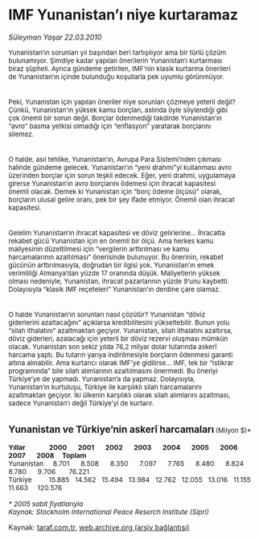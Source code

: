 # IMF Yunanistan’ı niye kurtaramaz

*Süleyman Yaşar 22.03.2010*

<div class="yazi"><p class="MsoNormal" style="MARGIN: 0cm 38.3pt 0pt 0cm"><font size="2">Yunanistan’ın sorunları yıl başından beri tartışılıyor ama bir türlü çözüm bulunamıyor. Şimdiye kadar yapılan önerilerin Yunanistan’ı kurtarması biraz şüpheli. Ayrıca gündeme getirilen, IMF’nin klasik kurtarma önerileri de Yunanistan’ın içinde bulunduğu koşullarla pek uyumlu görünmüyor.</font></p>
<p class="MsoNormal" style="MARGIN: 0cm 38.3pt 0pt 0cm; TEXT-INDENT: 18pt"><br/><br/><font size="2">Peki, Yunanistan için yapılan öneriler niye sorunları çözmeye yeterli değil? Çünkü, Yunanistan’ın yüksek kamu borçları, aslında öyle söylendiği gibi çok önemli bir sorun değil. Borçlar ödenmediği takdirde Yunanistan’ın “avro” basma yetkisi olmadığı için “enflasyon” yaratarak borçlarını silemez. </font></p>
<p class="MsoNormal" style="MARGIN: 0cm 38.3pt 0pt 0cm; TEXT-INDENT: 18pt"><br/><br/><font size="2">O halde, asıl tehlike, Yunanistan’ın, Avrupa Para Sistemi’nden çıkması halinde gündeme gelecek. Yunanistan’ın “yeni drahmi”yi kullanması avro üzerinden borçlar için sorun teşkil edecek. Eğer, yeni drahmi, uygulamaya girerse Yunanistan’ın avro borçlarını ödemesi için ihracat kapasitesi önemli olacak. Demek ki Yunanistan için “borç ödeme ölçüsü” olarak, borçların ulusal gelire oranı, pek bir şey ifade etmiyor. Önemli olan ihracat kapasitesi.</font></p>
<p class="MsoNormal" style="MARGIN: 0cm 38.3pt 0pt 0cm; TEXT-INDENT: 18pt"><br/><br/><font size="2">Gelelim Yunanistan’ın ihracat kapasitesi ve döviz gelirlerine... İhracatta rekabet gücü Yunanistan için en önemli bir ölçü. Ama herkes kamu maliyesinin düzeltilmesi için “vergilerin arttırılması ve kamu harcamalarının azaltılması” önerisinde bulunuyor. Bu önerinin, rekabet gücünün arttırılmasıyla, doğrudan bir ilgisi yok. Yunanistan’ın emek verimliliği Almanya’dan yüzde 17 oranında düşük. Maliyetlerin yüksek olması nedeniyle, Yunanistan, ihracat pazarlarının yüzde 9’unu kaybetti. Dolayısıyla “klasik IMF reçeteleri” Yunanistan’ın derdine çare olamaz.</font></p>
<p class="MsoNormal" style="MARGIN: 0cm 38.3pt 0pt 0cm; TEXT-INDENT: 18pt"><br/><br/><font size="2">O halde Yunanistan’ın sorunları nasıl çözülür? Yunanistan “döviz giderlerini azaltacağını” açıklarsa kredibilitesini yükseltebilir. Bunun yolu “silah ithalatını” azaltmaktan geçiyor. Yunanistan, silah ithalatını azaltırsa, döviz giderleri, azalacağı için yeterli bir döviz rezervi oluşması mümkün olacak. Yunanistan son sekiz yılda 76,2 milyar dolar tutarında askerî harcama yaptı. Bu tutarın yarıya indirilmesiyle borçların ödenmesi garanti altına alınabilir. Ama kurtarıcı olarak IMF’ye gidilirse... IMF, tek bir “istikrar programında” bile silah alımlarının azaltılmasını önermedi. Bu öneriyi Türkiye’ye de yapmadı. Yunanistan’a da yapmaz. Dolayısıyla, Yunanistan’ın kurtuluşu, Türkiye ile karşılıklı silah harcamalarını azaltmaktan geçiyor. İki ülkenin karşılıklı olarak silah alımlarını azaltması, sadece Yunanistan’ı değil Türkiye’yi de kurtarır.<u><?xml:namespace prefix = o ns = "urn:schemas-microsoft-com:office:office" /><o:p></o:p></u></font></p>
<p class="MsoNormal" style="MARGIN: 0cm 0cm 0pt"><b style="mso-bidi-font-weight: normal"><o:p><font size="2"></font></o:p></b> </p>
<p class="MsoNormal" style="MARGIN: 0cm 0cm 0pt"><o:p><font size="2"> </font></o:p></p>
<p class="MsoNormal" style="MARGIN: 0cm 0cm 0pt; tab-stops: right 81.0pt 117.0pt 153.0pt 189.0pt 225.0pt 261.0pt 297.0pt 333.0pt 369.0pt 414.0pt"><font size="2"><b style="mso-bidi-font-weight: normal"><span style="FONT-SIZE: 14pt">Yunanistan ve Türkiye’nin askerî harcamaları</span></b> (Milyon $)*<br/></font><span style="FONT-SIZE: 10pt"><br/><b style="mso-bidi-font-weight: normal">Yıllar<span style="mso-tab-count: 1">               </span>2000<span style="mso-tab-count: 1">       </span>2001<span style="mso-tab-count: 1">       </span>2002<span style="mso-tab-count: 1">       </span>2003<span style="mso-tab-count: 1">       </span>2004<span style="mso-tab-count: 1">       </span>2005<span style="mso-tab-count: 1">       </span>2006<span style="mso-tab-count: 1">       </span>2007<span style="mso-tab-count: 1">       </span>2008<span style="mso-tab-count: 1">     </span>Toplam</b><br/>Yunanistan<span style="mso-tab-count: 1">     </span>8.701<span style="mso-tab-count: 1">      </span>8.508<span style="mso-tab-count: 1">      </span>8.350<span style="mso-tab-count: 1">      </span>7.097<span style="mso-tab-count: 1">      </span>7.765<span style="mso-tab-count: 1">      </span>8.480<span style="mso-tab-count: 1">      </span>8.824<span style="mso-tab-count: 1">      </span>8.780<span style="mso-tab-count: 1">      </span>9.706<span style="mso-tab-count: 1">       </span>76.221<br/>Türkiye<span style="mso-tab-count: 1">         </span>15.885<span style="mso-tab-count: 1">   </span>14.562<span style="mso-tab-count: 1">   </span>15.494<span style="mso-tab-count: 1">   </span>13.984<span style="mso-tab-count: 1">   </span>12.762<span style="mso-tab-count: 1">   </span>12.055<span style="mso-tab-count: 1">   </span>13.016<span style="mso-tab-count: 1">   </span>11.155<span style="mso-tab-count: 1">   </span>11.663<span style="mso-tab-count: 1">     </span>120.576<br/><br/><i style="mso-bidi-font-style: normal">* 2005 sabit fiyatlarıyla<br/>Kaynak: Stockholm International Peace Reserch Institute (Sipri)</i> <o:p></o:p></span></p>
</div>

Kaynak: [taraf.com.tr](http://www.taraf.com.tr:80/makale/10563.htm), [web.archive.org (arşiv bağlantısı)](http://web.archive.org/web/20100325185320/http://www.taraf.com.tr:80/makale/10563.htm)
